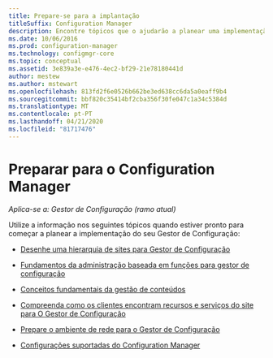 ```yaml
---
title: Prepare-se para a implantação
titleSuffix: Configuration Manager
description: Encontre tópicos que o ajudarão a planear uma implementação do Gestor de Configuração.
ms.date: 10/06/2016
ms.prod: configuration-manager
ms.technology: configmgr-core
ms.topic: conceptual
ms.assetid: 3e839a3e-e476-4ec2-bf29-21e78180441d
author: mestew
ms.author: mstewart
ms.openlocfilehash: 813fd2f6e0526b662be3ed638cc6da5a0eaff9b4
ms.sourcegitcommit: bbf820c35414bf2cba356f30fe047c1a34c5384d
ms.translationtype: MT
ms.contentlocale: pt-PT
ms.lasthandoff: 04/21/2020
ms.locfileid: "81717476"
---
```

# <a name="get-ready-for-configuration-manager"></a>Preparar para o Configuration Manager

*Aplica-se a: Gestor de Configuração (ramo atual)*

Utilize a informação nos seguintes tópicos quando estiver pronto para começar a planear a implementação do seu Gestor de Configuração:  


-   [Desenhe uma hierarquia de sites para Gestor de Configuração](../../core/plan-design/hierarchy/design-a-hierarchy-of-sites.md)  

-   [Fundamentos da administração baseada em funções para gestor de configuração](../../core/understand/fundamentals-of-role-based-administration.md)  

-   [Conceitos fundamentais da gestão de conteúdos](../../core/plan-design/hierarchy/fundamental-concepts-for-content-management.md)  

-   [Compreenda como os clientes encontram recursos e serviços do site para O Gestor de Configuração](../../core/plan-design/hierarchy/understand-how-clients-find-site-resources-and-services.md)  

-   [Prepare o ambiente de rede para o Gestor de Configuração](network/configure-firewalls-ports-domains.md)  

-   [Configurações suportadas do Configuration Manager](../../core/plan-design/configs/supported-configurations.md)  
